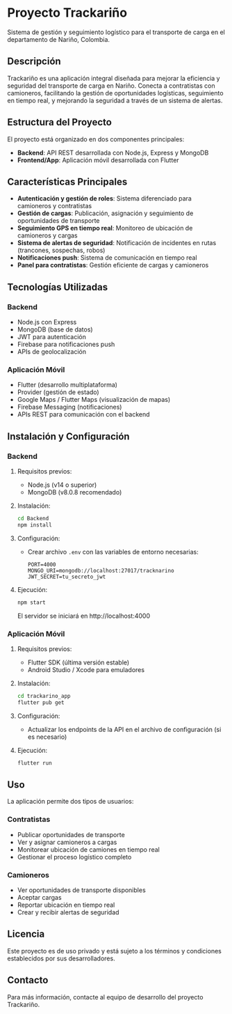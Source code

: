 # Proyecto Trackariño

Sistema de gestión y seguimiento logístico para el transporte de carga en el departamento de Nariño, Colombia.

## Descripción

Trackariño es una aplicación integral diseñada para mejorar la eficiencia y seguridad del transporte de carga en Nariño. Conecta a contratistas con camioneros, facilitando la gestión de oportunidades logísticas, seguimiento en tiempo real, y mejorando la seguridad a través de un sistema de alertas.

## Estructura del Proyecto

El proyecto está organizado en dos componentes principales:

- **Backend**: API REST desarrollada con Node.js, Express y MongoDB
- **Frontend/App**: Aplicación móvil desarrollada con Flutter

## Características Principales

- **Autenticación y gestión de roles**: Sistema diferenciado para camioneros y contratistas
- **Gestión de cargas**: Publicación, asignación y seguimiento de oportunidades de transporte
- **Seguimiento GPS en tiempo real**: Monitoreo de ubicación de camioneros y cargas
- **Sistema de alertas de seguridad**: Notificación de incidentes en rutas (trancones, sospechas, robos)
- **Notificaciones push**: Sistema de comunicación en tiempo real
- **Panel para contratistas**: Gestión eficiente de cargas y camioneros

## Tecnologías Utilizadas

### Backend
- Node.js con Express
- MongoDB (base de datos)
- JWT para autenticación
- Firebase para notificaciones push
- APIs de geolocalización

### Aplicación Móvil
- Flutter (desarrollo multiplataforma)
- Provider (gestión de estado)
- Google Maps / Flutter Maps (visualización de mapas)
- Firebase Messaging (notificaciones)
- APIs REST para comunicación con el backend

## Instalación y Configuración

### Backend

1. Requisitos previos:
   - Node.js (v14 o superior)
   - MongoDB (v8.0.8 recomendado)

2. Instalación:
   ```bash
   cd Backend
   npm install
   ```

3. Configuración:
   - Crear archivo `.env` con las variables de entorno necesarias:
     ```
     PORT=4000
     MONGO_URI=mongodb://localhost:27017/tracknarino
     JWT_SECRET=tu_secreto_jwt
     ```

4. Ejecución:
   ```bash
   npm start
   ```
   El servidor se iniciará en http://localhost:4000

### Aplicación Móvil

1. Requisitos previos:
   - Flutter SDK (última versión estable)
   - Android Studio / Xcode para emuladores

2. Instalación:
   ```bash
   cd trackarino_app
   flutter pub get
   ```

3. Configuración:
   - Actualizar los endpoints de la API en el archivo de configuración (si es necesario)

4. Ejecución:
   ```bash
   flutter run
   ```

## Uso

La aplicación permite dos tipos de usuarios:

### Contratistas
- Publicar oportunidades de transporte
- Ver y asignar camioneros a cargas
- Monitorear ubicación de camiones en tiempo real
- Gestionar el proceso logístico completo

### Camioneros
- Ver oportunidades de transporte disponibles
- Aceptar cargas
- Reportar ubicación en tiempo real
- Crear y recibir alertas de seguridad

## Licencia

Este proyecto es de uso privado y está sujeto a los términos y condiciones establecidos por sus desarrolladores.

## Contacto

Para más información, contacte al equipo de desarrollo del proyecto Trackariño. 